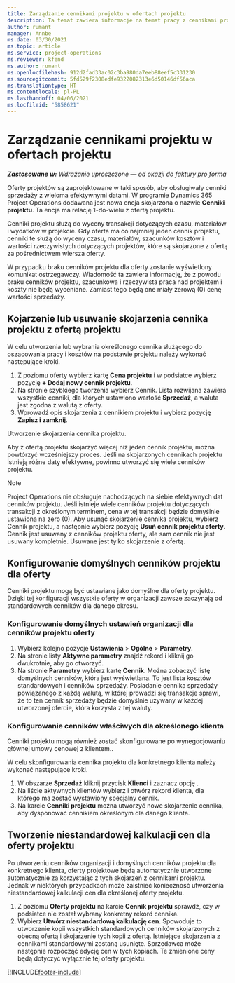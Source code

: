 ```yaml
---
title: Zarządzanie cennikami projektu w ofertach projektu
description: Ta temat zawiera informacje na temat pracy z cennikami projektowymi w ofertach.
author: rumant
manager: Annbe
ms.date: 03/30/2021
ms.topic: article
ms.service: project-operations
ms.reviewer: kfend
ms.author: rumant
ms.openlocfilehash: 912d2fad33ac02c3ba980da7eeb88eef5c331230
ms.sourcegitcommit: 5fd529f2308edfe9322082313e6d50146df56aca
ms.translationtype: HT
ms.contentlocale: pl-PL
ms.lasthandoff: 04/06/2021
ms.locfileid: "5858621"
---
```

# <a name="manage-project-price-lists-on-project-quotes"></a>Zarządzanie cennikami projektu w ofertach projektu 

_**Zastosowane w:** Wdrażanie uproszczone — od okazji do faktury pro forma_

Oferty projektów są zaprojektowane w taki sposób, aby obsługiwały cenniki sprzedaży z wieloma efektywnymi datami. W programie Dynamics 365 Project Operations dodawana jest nowa encja skojarzona o nazwie **Cenniki projektu**. Ta encja ma relację 1-do-wielu z ofertą projektu.

Cenniki projektu służą do wyceny transakcji dotyczących czasu, materiałów i wydatków w projekcie. Gdy oferta ma co najmniej jeden cennik projektu, cenniki te służą do wyceny czasu, materiałów, szacunków kosztów i wartości rzeczywistych dotyczących projektów, które są skojarzone z ofertą za pośrednictwem wiersza oferty.

W przypadku braku cenników projektu dla oferty zostanie wyświetlony komunikat ostrzegawczy. Wiadomość ta zawiera informację, że z powodu braku cenników projektu, szacunkowa i rzeczywista praca nad projektem i koszty nie będą wyceniane. Zamiast tego będą one miały zerową (0) cenę wartości sprzedaży.

## <a name="associate-or-disassociate-a-project-price-list-on-a-project-quote"></a>Kojarzenie lub usuwanie skojarzenia cennika projektu z ofertą projektu

W celu utworzenia lub wybrania określonego cennika służącego do oszacowania pracy i kosztów na podstawie projektu należy wykonać następujące kroki.

1. Z poziomu oferty wybierz kartę **Cena projektu** i w podsiatce wybierz pozycję **+ Dodaj nowy cennik projektu**.
2. Na stronie szybkiego tworzenia wybierz Cennik. Lista rozwijana zawiera wszystkie cenniki, dla których ustawiono wartość **Sprzedaż**, a waluta jest zgodna z walutą z oferty.
4. Wprowadź opis skojarzenia z cennikiem projektu i wybierz pozycję **Zapisz i zamknij**.

Utworzenie skojarzenia cennika projektu.

Aby z ofertą projektu skojarzyć więcej niż jeden cennik projektu, można powtórzyć wcześniejszy proces. Jeśli na skojarzonych cennikach projektu istnieją różne daty efektywne, powinno utworzyć się wiele cenników projektu.

> [!NOTE]
> Project Operations nie obsługuje nachodzących na siebie efektywnych dat cenników projektu. Jeśli istnieje wiele cenników projektu dotyczących transakcji z określonym terminem, cena w tej transakcji będzie domyślnie ustawiona na zero (0).
Aby usunąć skojarzenie cennika projektu, wybierz Cennik projektu, a następnie wybierz pozycję **Usuń cennik projektu oferty**. Cennik jest usuwany z cenników projektu oferty, ale sam cennik nie jest usuwany kompletnie. Usuwane jest tylko skojarzenie z ofertą.

## <a name="set-up-default-project-price-lists-on-a-quote"></a>Konfigurowanie domyślnych cenników projektu dla oferty

Cenniki projektu mogą być ustawiane jako domyślne dla oferty projektu. Dzięki tej konfiguracji wszystkie oferty w organizacji zawsze zaczynają od standardowych cenników dla danego okresu.

### <a name="set-up-organizational-default-for-project-price-lists"></a>Konfigurowanie domyślnych ustawień organizacji dla cenników projektu oferty

1. Wybierz kolejno pozycje **Ustawienia** > **Ogólne** > **Parametry**.
2. Na stronie listy **Aktywne parametry** znajdź rekord i kliknij go dwukrotnie, aby go otworzyć. 
3. Na stronie **Parametry** wybierz kartę **Cennik**. Można zobaczyć listę domyślnych cenników, która jest wyświetlana. To jest lista kosztów standardowych i cenników sprzedaży. Posiadanie cennika sprzedaży powiązanego z każdą walutą, w której prowadzi się transakcje sprawi, że to ten cennik sprzedaży będzie domyślnie używany w każdej utworzonej ofercie, która korzysta z tej waluty.

### <a name="set-up-customer-specific-project-price-lists"></a>Konfigurowanie cenników właściwych dla określonego klienta

Cenniki projektu mogą również zostać skonfigurowane po wynegocjowaniu głównej umowy cenowej z klientem..

W celu skonfigurowania cennika projektu dla konkretnego klienta należy wykonać następujące kroki.

1. W obszarze **Sprzedaż** kliknij przycisk **Klienci** i zaznacz opcję .
2. Na liście aktywnych klientów wybierz i otwórz rekord klienta, dla którego ma zostać wystawiony specjalny cennik.
3. Na karcie **Cenniki projektu** można utworzyć nowe skojarzenie cennika, aby dysponować cennikiem określonym dla danego klienta.

## <a name="create-custom-pricing-on-a-project-quote"></a>Tworzenie niestandardowej kalkulacji cen dla oferty projektu

Po utworzeniu cenników organizacji i domyślnych cenników projektu dla konkretnego klienta, oferty projektowe będą automatycznie utworzone automatycznie za korzystając z tych skojarzeń z cennikami projektu. Jednak w niektórych przypadkach może zaistnieć konieczność utworzenia niestandardowej kalkulacji cen dla określonej oferty projektu. 

1. Z poziomu **Oferty projektu** na karcie **Cennik projektu** sprawdź, czy w podsiatce nie został wybrany konkretny rekord cennika.
2. Wybierz **Utwórz niestandardową kalkulację cen**. Spowoduje to utworzenie kopii wszystkich standardowych cenników skojarzonych z obecną ofertą i skojarzenie tych kopii z ofertą. Istniejące skojarzenia z cennikami standardowymi zostaną usunięte. Sprzedawca może następnie rozpocząć edycję cen w tych kopiach. Te zmienione ceny będą dotyczyć wyłącznie tej oferty projektu.


[!INCLUDE[footer-include](../../includes/footer-banner.md)]
